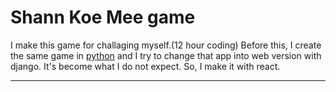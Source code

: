 # Shann Koe Mee game


I make this game for challaging myself.(12 hour coding)
Before this, I create the same game in [python](https://github.com/maung-alive/shan-koe-mee-python) and I try to change that app into web version with django. It's become what I do not expect. So, I make it with react.

----

